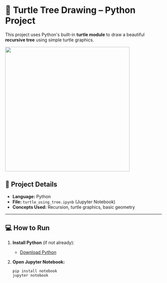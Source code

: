 # 🌳 Turtle Tree Drawing – Python Project 

This project uses Python's built-in **turtle module** to draw a beautiful **recursive tree** using simple turtle graphics.

<img src="https://upload.wikimedia.org/wikipedia/commons/6/6b/Turtle_programming_example.png" width="400" />

## 📘 Project Details

- **Language:** Python
- **File:** `turtle_using_tree.ipynb` (Jupyter Notebook)
- **Concepts Used:** Recursion, turtle graphics, basic geometry

---

## 💻 How to Run

1. **Install Python** (if not already):
   - [Download Python](https://www.python.org/downloads/)

2. **Open Jupyter Notebook:**
   ```bash
   pip install notebook
   jupyter notebook


